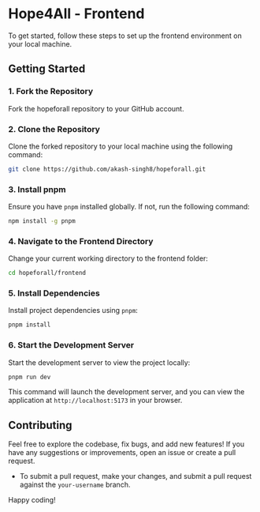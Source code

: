 # Hope4All - Frontend

To get started, follow these steps to set up the frontend environment on your local machine.

## Getting Started

### 1. Fork the Repository

Fork the hopeforall repository to your GitHub account.

### 2. Clone the Repository

Clone the forked repository to your local machine using the following command:

```bash
git clone https://github.com/akash-singh8/hopeforall.git
```

### 3. Install pnpm

Ensure you have `pnpm` installed globally. If not, run the following command:

```bash
npm install -g pnpm
```

### 4. Navigate to the Frontend Directory

Change your current working directory to the frontend folder:

```bash
cd hopeforall/frontend
```

### 5. Install Dependencies

Install project dependencies using `pnpm`:

```bash
pnpm install
```

### 6. Start the Development Server

Start the development server to view the project locally:

```bash
pnpm run dev
```

This command will launch the development server, and you can view the application at `http://localhost:5173` in your browser.

## Contributing

Feel free to explore the codebase, fix bugs, and add new features! If you have any suggestions or improvements, open an issue or create a pull request.

- To submit a pull request, make your changes, and submit a pull request against the `your-username` branch.

Happy coding!
